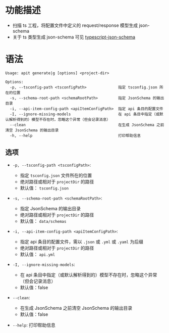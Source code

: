 # 功能描述

  * 扫描 ts 工程，将配置文件中定义的 request/response 模型生成 json-schema
  * 关于 ts 类型生成 json-schema 可见 [typescript-json-schema][]

# 语法

  ```shell
  Usage: apit generate|g [options] <project-dir>

  Options:
    -p, --tsconfig-path <tsconfigPath>              指定 tsconfig.json 所在的位置
    -s, --schema-root-path <schemaRootPath>         指定 JsonSchema 的输出目录
    -i, --api-item-config-path <apiItemConfigPath>  指定 api 条目的配置文件
    -I, --ignore-missing-models                     在 api 条目中指定（或默认解析得到的）模型不存在时，忽略这个异常（但会记录消息）
    --clean                                         在生成 JsonSchema 之前清空 JsonSchema 的输出目录
    -h, --help                                      打印帮助信息
  ```

## 选项
  * `-p, --tsconfig-path <tsconfigPath>`:
    - 指定 `tsconfig.json` 文件所在的位置
    - 绝对路径或相对于 `projectDir` 的路径
    - 默认值： `tsconfig.json`

  * `-s, --schema-root-path <schemaRootPath>`:
    - 指定 JsonSchema 的输出目录
    - 绝对路径或相对于 `projectDir` 的路径
    - 默认值： `data/schemas`

  * `-i, --api-item-config-path <apiItemConfigPath>`:
    - 指定 api 条目的配置文件，需以 `.json` 或 `.yml` 或 `.yaml` 为后缀
    - 绝对路径或相对于 `projectDir` 的路径
    - 默认值： `api.yml`

  * `-I, --ignore-missing-models`:
    - 在 api 条目中指定（或默认解析得到的）模型不存在时，忽略这个异常（但会记录消息）
    - 默认值：false

  * `--clean`:
    - 在生成 JsonSchema 之前清空 JsonSchema 的输出目录
    - 默认值：false

  * `--help`: 打印帮助信息

[typescript-json-schema]: https://github.com/YousefED/typescript-json-schema

